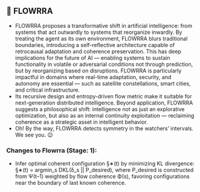 ## 🧾 FLOWRRA

- FLOWRRA proposes a transformative shift in artificial intelligence: from systems that act outwardly to systems that reorganize inwardly. By treating the agent
as its own environment, FLOWRRA blurs traditional boundaries, introducing a self-reflective architecture capable of retrocausal adaptation and coherence preservation. This has deep implications for the future of AI — enabling systems to sustain functionality in volatile
or adversarial conditions not through prediction, but by reorganizing based on disruptions. FLOWRRA is particularly impactful in domains where real-time adaptation,
security, and autonomy are essential — such as satellite constellations, smart cities, and critical infrastructure. 
- Its recursive design and entropy-driven flow metric make it suitable for next-generation distributed intelligence. Beyond application, FLOWRRA suggests a philosophical shift: intelligence not as just an explorative optimization, but also as an internal continuity exploitation — reclaiming coherence as a strategic asset in intelligent behavior.
- Oh! By the way, FLOWRRA detects symmetry in the watchers’ intervals. We see you. 😉

### Changes to Flowrra (Stage: 1):

- Infer optimal coherent configuration §∗(t) by minimizing KL divergence:
§∗(t) = argmin_s DKL(δ_s || P_desired),
where P_desired is constructed from Ψ(t–1) weighted by flow coherence Φ(s), favoring configurations near the boundary of last known coherence.

